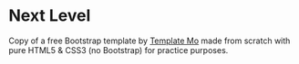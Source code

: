 # Next Level

Copy of a free Bootstrap template by [Template Mo](https://templatemo.com/) made from scratch with pure HTML5 & CSS3 (no Bootstrap) for practice purposes.